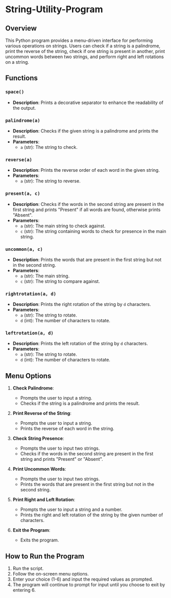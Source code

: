 # String-Utility-Program

## Overview
This Python program provides a menu-driven interface for performing various operations on strings. Users can check if a string is a palindrome, print the reverse of the string, check if one string is present in another, print uncommon words between two strings, and perform right and left rotations on a string.

## Functions

### `space()`
- **Description**: Prints a decorative separator to enhance the readability of the output.

### `palindrome(a)`
- **Description**: Checks if the given string is a palindrome and prints the result.
- **Parameters**:
  - `a` (str): The string to check.

### `reverse(a)`
- **Description**: Prints the reverse order of each word in the given string.
- **Parameters**:
  - `a` (str): The string to reverse.

### `present(a, c)`
- **Description**: Checks if the words in the second string are present in the first string and prints "Present" if all words are found, otherwise prints "Absent".
- **Parameters**:
  - `a` (str): The main string to check against.
  - `c` (str): The string containing words to check for presence in the main string.

### `uncommon(a, c)`
- **Description**: Prints the words that are present in the first string but not in the second string.
- **Parameters**:
  - `a` (str): The main string.
  - `c` (str): The string to compare against.

### `rightrotation(a, d)`
- **Description**: Prints the right rotation of the string by `d` characters.
- **Parameters**:
  - `a` (str): The string to rotate.
  - `d` (int): The number of characters to rotate.

### `leftrotation(a, d)`
- **Description**: Prints the left rotation of the string by `d` characters.
- **Parameters**:
  - `a` (str): The string to rotate.
  - `d` (int): The number of characters to rotate.

## Menu Options

1. **Check Palindrome**:
   - Prompts the user to input a string.
   - Checks if the string is a palindrome and prints the result.

2. **Print Reverse of the String**:
   - Prompts the user to input a string.
   - Prints the reverse of each word in the string.

3. **Check String Presence**:
   - Prompts the user to input two strings.
   - Checks if the words in the second string are present in the first string and prints "Present" or "Absent".

4. **Print Uncommon Words**:
   - Prompts the user to input two strings.
   - Prints the words that are present in the first string but not in the second string.

5. **Print Right and Left Rotation**:
   - Prompts the user to input a string and a number.
   - Prints the right and left rotation of the string by the given number of characters.

6. **Exit the Program**:
   - Exits the program.

## How to Run the Program

1. Run the script.
2. Follow the on-screen menu options.
3. Enter your choice (1-6) and input the required values as prompted.
4. The program will continue to prompt for input until you choose to exit by entering 6.
